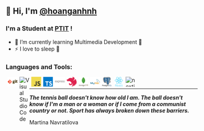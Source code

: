 ## 🤚 Hi, I'm [@hoanganhnh](https://github.com/hoanganhnh)

### I'm a Student at [PTIT](https://portal.ptit.edu.vn/) !

-   🌱 I’m currently learning Multimedia Development 🚀
-   ⚡ I love to sleep 🤣


### Languages and Tools:

<img style="margin-left: 5px;" align="left" alt="Git" width="26px" src="https://raw.githubusercontent.com/github/explore/80688e429a7d4ef2fca1e82350fe8e3517d3494d/topics/git/git.png" />
<img style="margin-left: 5px;" align="left" alt="Visual Studio Code" width="26px" src="https://camo.githubusercontent.com/6db18e609151830015183afde5ebe94fbff50627fb5a3c670627f9d8026919b4/68747470733a2f2f75706c6f61642e77696b696d656469612e6f72672f77696b6970656469612f636f6d6d6f6e732f322f32642f56697375616c5f53747564696f5f436f64655f312e31385f69636f6e2e737667" />
<img style="margin-left: 5px;" align="left" style="margin-left: 5px;" align="left" alt="JavaScript" width="26px" src="https://raw.githubusercontent.com/github/explore/80688e429a7d4ef2fca1e82350fe8e3517d3494d/topics/javascript/javascript.png" />
<img style="margin-left: 5px;" align="left" src="https://raw.githubusercontent.com/devicons/devicon/master/icons/typescript/typescript-original.svg" alt="typescript" width="26" height="26"/>
<img style="margin-left: 5px;" align="left" src="https://raw.githubusercontent.com/devicons/devicon/master/icons/express/express-original-wordmark.svg" alt="express" width="26" height="26"/> 
<img style="margin-left: 5px;" align="left" src="https://raw.githubusercontent.com/devicons/devicon/master/icons/nestjs/nestjs-plain.svg" alt="nestjs" width="26" height="26"/> 
<img style="margin-left: 5px;" align="left" src="https://raw.githubusercontent.com/devicons/devicon/master/icons/mongodb/mongodb-original-wordmark.svg" alt="mongodb" width="26" height="26"/>
<img style="margin-left: 5px;" align="left" src="https://raw.githubusercontent.com/devicons/devicon/master/icons/mysql/mysql-original-wordmark.svg" alt="mysql" width="26" height="26"/>
<img style="margin-left: 5px;" align="left" src="https://raw.githubusercontent.com/devicons/devicon/master/icons/postgresql/postgresql-original-wordmark.svg" alt="postgresql" width="26" height="26"/>
<img style="margin-left: 5px;" align="left" src="https://raw.githubusercontent.com/devicons/devicon/master/icons/react/react-original-wordmark.svg" alt="react" width="26" height="26"/>
<img style="margin-left: 5px;" align="left" src="https://cdn.worldvectorlogo.com/logos/nextjs-2.svg" alt="nextjs" width="26" height="26"/>
<br/>

---
<!-- 
<details>
<summary>📊 Recent Github Activity</summary>
  <p align="center">
    <img
        align="center"
        src="https://github-readme-stats.vercel.app/api/top-langs?username=hoanganhnh&show_icons=true&locale=en&  theme=dark&langs_count=8"
        alt="nguyenhoanganh"
    />
  </p>
</details> -->


_**The tennis ball doesn't know how old I am. The ball doesn't know if I'm a man or a woman or if I come from a communist country or not. Sport has always broken down these barriers.**_

Martina Navratilova
